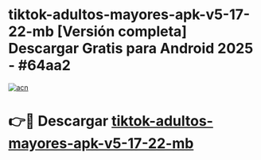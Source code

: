 # tiktok-adultos-mayores-apk-v5-17-22-mb  [Versión completa] Descargar Gratis para Android 2025 - #64aa2

[![acn](https://github.com/user-attachments/assets/0f9c940e-d8b0-45ae-aac7-cd30a18b3e1c)](https://apps.freeplayer.one?title=tiktok-adultos-mayores-apk-v5-17-22-mb&ref=9F)

# 👉🔴 Descargar [tiktok-adultos-mayores-apk-v5-17-22-mb](https://apps.freeplayer.one?title=tiktok-adultos-mayores-apk-v5-17-22-mb&ref=9F)